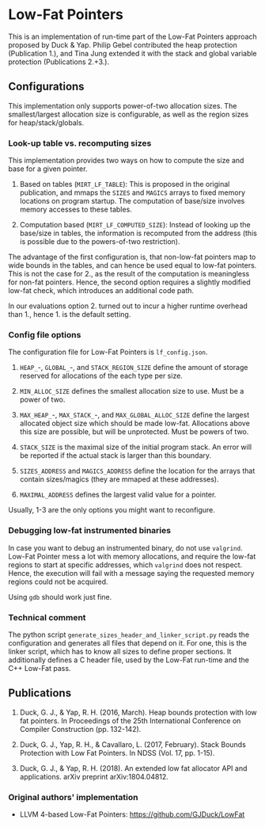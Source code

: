 # Low-Fat Pointers

This is an implementation of run-time part of the Low-Fat Pointers approach proposed by Duck & Yap. Philip Gebel contributed the heap protection (Publication 1.), and Tina Jung extended it with the stack and global variable protection (Publications 2.+3.).

## Configurations

This implementation only supports power-of-two allocation sizes. The smallest/largest allocation size is configurable, as well as the region sizes for heap/stack/globals.

### Look-up table vs. recomputing sizes

This implementation provides two ways on how to compute the size and base for a given pointer.

1) Based on tables (`MIRT_LF_TABLE`): This is proposed in the original publication, and mmaps the `SIZES` and `MAGICS` arrays to fixed memory locations on program startup. The computation of base/size involves memory accesses to these tables.

2) Computation based (`MIRT_LF_COMPUTED_SIZE`): Instead of looking up the base/size in tables, the information is recomputed from the address (this is possible due to the powers-of-two restriction).

The advantage of the first configuration is, that non-low-fat pointers map to wide bounds in the tables, and can hence be used equal to low-fat pointers. This is not the case for 2., as the result of the computation is meaningless for non-fat pointers. Hence, the second option requires a slightly modified low-fat check, which introduces an additional code path.

In our evaluations option 2. turned out to incur a higher runtime overhead than 1., hence 1. is the default setting.

### Config file options

The configuration file for Low-Fat Pointers is `lf_config.json`.

1) `HEAP_`-, `GLOBAL_`-, and `STACK_REGION_SIZE` define the amount of storage reserved for allocations of the each type per size.

2) `MIN_ALLOC_SIZE` defines the smallest allocation size to use. Must be a power of two.

3) `MAX_HEAP_`-, `MAX_STACK_`-, and `MAX_GLOBAL_ALLOC_SIZE` define the largest allocated object size which should be made low-fat. Allocations above this size are possible, but will be unprotected. Must be powers of two.

4) `STACK_SIZE` is the maximal size of the initial program stack. An error will be reported if the actual stack is larger than this boundary.

5) `SIZES_ADDRESS` and `MAGICS_ADDRESS` define the location for the arrays that contain sizes/magics (they are mmaped at these addresses).

6) `MAXIMAL_ADDRESS` defines the largest valid value for a pointer.

Usually, 1-3 are the only options you might want to reconfigure.

### Debugging low-fat instrumented binaries

In case you want to debug an instrumented binary, do not use `valgrind`.
Low-Fat Pointer mess a lot with memory allocations, and require the low-fat regions to start at specific addresses, which `valgrind` does not respect.
Hence, the execution will fail with a message saying the requested memory regions could not be acquired.

Using `gdb` should work just fine.

### Technical comment

The python script `generate_sizes_header_and_linker_script.py` reads the configuration and generates all files that depend on it.
For one, this is the linker script, which has to know all sizes to define proper sections.
It additionally defines a C header file, used by the Low-Fat run-time and the C++ Low-Fat pass.

## Publications

1) Duck, G. J., & Yap, R. H. (2016, March). Heap bounds protection with low fat pointers. In Proceedings of the 25th International Conference on Compiler Construction (pp. 132-142).

2) Duck, G. J., Yap, R. H., & Cavallaro, L. (2017, February). Stack Bounds Protection with Low Fat Pointers. In NDSS (Vol. 17, pp. 1-15).

3) Duck, G. J., & Yap, R. H. (2018). An extended low fat allocator API and applications. arXiv preprint arXiv:1804.04812.

### Original authors' implementation

* LLVM 4-based Low-Fat Pointers: https://github.com/GJDuck/LowFat
